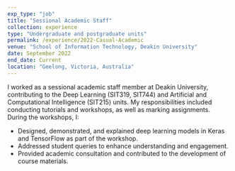 ```yaml
---
exp_type: "job"
title: "Sessional Academic Staff"
collection: experience
type: "Undergraduate and postgraduate units"
permalink: /experience/2022-Casual-Academic
venue: "School of Information Technology, Deakin University"
date: September 2022
end_date: Current
location: "Geelong, Victoria, Australia"
---
```


I worked as a sessional academic staff member at Deakin University, contributing to the Deep Learning (SIT319, SIT744) and Artificial and Computational Intelligence (SIT215) units. My responsibilities included conducting tutorials and workshops, as well as marking assignments. During the workshops, I:
- Designed, demonstrated, and explained deep learning models in Keras and TensorFlow as part of the workshop.
- Addressed student queries to enhance understanding and engagement.
- Provided academic consultation and contributed to the development of course materials.